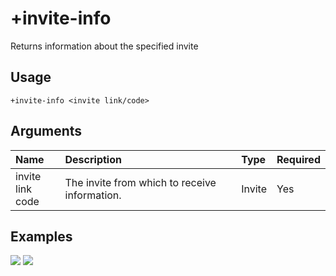 # +invite-info
Returns information about the specified invite

## Usage
```
+invite-info <invite link/code>
```

## Arguments
Name | Description | Type | Required
:-- | :-- | :-- | :--
invite link <br>code | The invite from which to receive information. | Invite | Yes

## Examples
![](https://user-images.githubusercontent.com/111157596/207908361-1c837b2e-57b2-42db-b3dc-2456e219050c.png)
![](https://user-images.githubusercontent.com/111157596/207908400-ac2ccfad-3c7d-4cf8-97c0-9587959870f0.png)